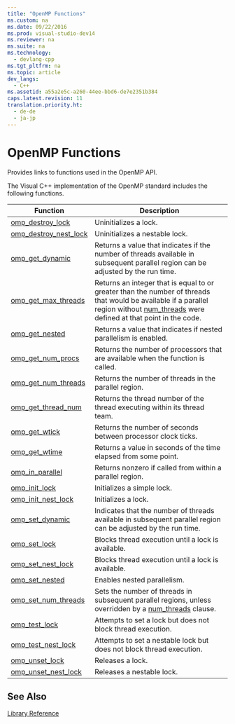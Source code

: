 ```yaml
---
title: "OpenMP Functions"
ms.custom: na
ms.date: 09/22/2016
ms.prod: visual-studio-dev14
ms.reviewer: na
ms.suite: na
ms.technology: 
  - devlang-cpp
ms.tgt_pltfrm: na
ms.topic: article
dev_langs: 
  - C++
ms.assetid: a55a2e5c-a260-44ee-bbd6-de7e2351b384
caps.latest.revision: 11
translation.priority.ht: 
  - de-de
  - ja-jp
---
```

# OpenMP Functions
Provides links to functions used in the OpenMP API.  
  
 The Visual C++ implementation of the OpenMP standard includes the following functions.  
  
|Function|Description|  
|--------------|-----------------|  
|[omp_destroy_lock](../vs140/omp_destroy_lock.md)|Uninitializes a lock.|  
|[omp_destroy_nest_lock](../vs140/omp_destroy_nest_lock.md)|Uninitializes a nestable lock.|  
|[omp_get_dynamic](../vs140/omp_get_dynamic.md)|Returns a value that indicates if the number of threads available in subsequent parallel region can be adjusted by the run time.|  
|[omp_get_max_threads](../vs140/omp_get_max_threads.md)|Returns an integer that is equal to or greater than the number of threads that would be available if a parallel region without [num_threads](../vs140/num_threads.md) were defined at that point in the code.|  
|[omp_get_nested](../vs140/omp_get_nested.md)|Returns a value that indicates if nested parallelism is enabled.|  
|[omp_get_num_procs](../vs140/omp_get_num_procs.md)|Returns the number of processors that are available when the function is called.|  
|[omp_get_num_threads](../vs140/omp_get_num_threads.md)|Returns the number of threads in the parallel region.|  
|[omp_get_thread_num](../vs140/omp_get_thread_num.md)|Returns the thread number of the thread executing within its thread team.|  
|[omp_get_wtick](../vs140/omp_get_wtick.md)|Returns the number of seconds between processor clock ticks.|  
|[omp_get_wtime](../vs140/omp_get_wtime.md)|Returns a value in seconds of the time elapsed from some point.|  
|[omp_in_parallel](../vs140/omp_in_parallel.md)|Returns nonzero if called from within a parallel region.|  
|[omp_init_lock](../vs140/omp_init_lock.md)|Initializes a simple lock.|  
|[omp_init_nest_lock](../vs140/omp_init_nest_lock.md)|Initializes a lock.|  
|[omp_set_dynamic](../vs140/omp_set_dynamic.md)|Indicates that the number of threads available in subsequent parallel region can be adjusted by the run time.|  
|[omp_set_lock](../vs140/omp_set_lock.md)|Blocks thread execution until a lock is available.|  
|[omp_set_nest_lock](../vs140/omp_set_nest_lock.md)|Blocks thread execution until a lock is available.|  
|[omp_set_nested](../vs140/omp_set_nested.md)|Enables nested parallelism.|  
|[omp_set_num_threads](../vs140/omp_set_num_threads.md)|Sets the number of threads in subsequent parallel regions, unless overridden by a [num_threads](../vs140/num_threads.md) clause.|  
|[omp_test_lock](../vs140/omp_test_lock.md)|Attempts to set a lock but does not block thread execution.|  
|[omp_test_nest_lock](../vs140/omp_test_nest_lock.md)|Attempts to set a nestable lock but does not block thread execution.|  
|[omp_unset_lock](../vs140/omp_unset_lock.md)|Releases a lock.|  
|[omp_unset_nest_lock](../vs140/omp_unset_nest_lock.md)|Releases a nestable lock.|  
  
## See Also  
 [Library Reference](../vs140/openmp-library-reference.md)